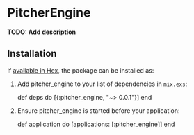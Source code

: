# PitcherEngine

**TODO: Add description**

## Installation

If [available in Hex](https://hex.pm/docs/publish), the package can be installed as:

  1. Add pitcher_engine to your list of dependencies in `mix.exs`:

        def deps do
          [{:pitcher_engine, "~> 0.0.1"}]
        end

  2. Ensure pitcher_engine is started before your application:

        def application do
          [applications: [:pitcher_engine]]
        end

